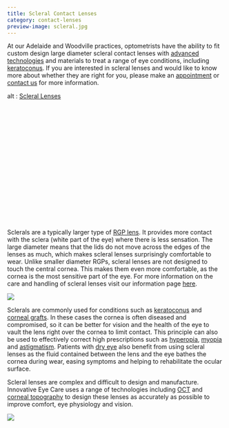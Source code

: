 ```yaml
---
title: Scleral Contact Lenses
category: contact-lenses
preview-image: scleral.jpg
---
```

<div class="employee-heading">
<p>At our Adelaide and Woodville practices, optometrists have the ability to fit custom design large diameter scleral contact lenses with <a href="/what-we-do/oct">advanced technologies</a> and materials to treat a range of eye conditions, including <a href="/what-we-do/keratoconus">keratoconus</a>. If you are interested in scleral lenses and would like to know more about whether they are right for you, please make an <a href="/what-we-do/eye-exam">appointment</a> or <a href="/contact">contact us</a> for more information.</p>
</div>

<div class="myWrapper" style="position: relative; padding-bottom: 56.25%; height: 0;"><!--\[if IE]><iframe frameborder="0" type="text/html" src="https://2689-2347.captiv8online.com/animations/embed/one/scleral-lenses?player_width=100%&player_height=100%&site_company_language=34&autostart=false" width="100%" height="100%" style="position:absolute;top:0;left:0;width:100%;height:100%;"></iframe><!\[endif]--><!--\[if !IE]> <--><object data="https://2689-2347.captiv8online.com/animations/embed/one/scleral-lenses?player_width=100%&player_height=100%&site_company_language=34&autostart=false" type="text/html" width="100%" height="100%" style="position:absolute;top:0;left:0;width:100%;height:100%;">  alt : <a href="https://2689-2347.captiv8online.com/animations/embed/one/scleral-lenses?player_width=100%&player_height=100%&site_company_language=34&autostart=false">Scleral Lenses</a></object><!--> <!\[endif]--></div>

<br>

Sclerals are a typically larger type of [RGP lens](/what-we-do/gas-permeable-contact-lenses). It provides more contact with the sclera (white part of the eye) where there is less sensation. The large diameter means that the lids do not move across the edges of the lenses as much, which makes scleral lenses surprisingly comfortable to wear. Unlike smaller diameter RGPs, scleral lenses are not designed to touch the central cornea. This makes them even more comfortable, as the cornea is the most sensitive part of the eye. For more information on the care and handling of scleral lenses visit our information page [here](/patient-resources/care-of-scleral-lenses).

![](/uploads/scleral-oct-background.jpg)

Sclerals are commonly used for conditions such as [keratoconus](/what-we-do/keratoconus) and [corneal grafts](/what-we-do/corneal-grafts). In these cases the cornea is often diseased and compromised, so it can be better for vision and the health of the eye to vault the lens right over the cornea to limit contact. This principle can also be used to effectively correct high prescriptions such as [hyperopia](/what-we-do/hyperopia), [myopia](/what-we-do/myopia) and [astigmatism](/what-we-do/astigmatism). Patients with [dry eye](/what-we-do/dry-eye-disease) also benefit from using scleral lenses as the fluid contained between the lens and the eye bathes the cornea during wear, easing symptoms and helping to rehabilitate the ocular surface.

Scleral lenses are complex and difficult to design and manufacture. Innovative Eye Care uses a range of technologies including [OCT](/what-we-do/oct) and [corneal topography](/what-we-do/corneal-topography) to design these lenses as accurately as possible to improve comfort, eye physiology and vision.

![](/uploads/scleral-5.jpg)
